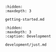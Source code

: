 ```{include} ../README.md

```

```{toctree}
:hidden:
:maxdepth: 3

getting-started.md
```

```{toctree}
:hidden:
:maxdepth: 3
:caption: Development

development/just.md
```
